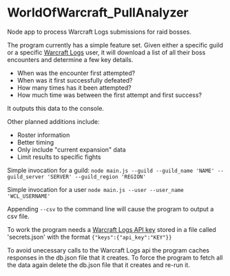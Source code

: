 # WorldOfWarcraft_PullAnalyzer
Node app to process Warcraft Logs submissions for raid bosses. 

The program currently has a simple feature set. Given either a specific guild or a specific [Warcraft Logs](https://www.warcraftlogs.com) user, it will download a list of all their boss encounters and determine a few key details.
* When was the encounter first attempted?
* When was it first successfully defeated?
* How many times has it been attempted?
* How much time was between the first attempt and first success?

It outputs this data to the console.

Other planned additions include:
* Roster information
* Better timing
* Only include "current expansion" data
* Limit results to specific fights

Simple invocation for a guild:
`node main.js --guild --guild_name 'NAME' --guild_server 'SERVER' --guild_region 'REGION'`

Simple invocation for a user
`node main.js --user --user_name 'WCL_USERNAME'`

Appending `--csv` to the command line will cause the program to output a csv file.

To work the program needs a [Warcraft Logs API key](https://www.warcraftlogs.com/api/docs) stored in a file called 'secrets.json' with the format
`{"keys":{"api_key":"KEY"}}`

To avoid unecessary calls to the Warcraft Logs api the program caches responses in the db.json file that it creates. To force the program to fetch all the data again delete the db.json file that it creates and re-run it.